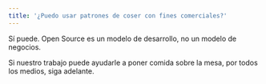 ```yaml
---
title: '¿Puedo usar patrones de coser con fines comerciales?'
---
```


Sí puede. Open Source es un modelo de desarrollo, no un modelo de negocios.

Si nuestro trabajo puede ayudarle a poner comida sobre la mesa, por todos los medios, siga adelante.
